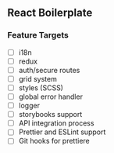 ## React Boilerplate

### Feature Targets
- [ ] i18n
- [ ] redux
- [ ] auth/secure routes
- [ ] grid system
- [ ] styles (SCSS)
- [ ] global error handler
- [ ] logger
- [ ] storybooks support
- [ ] API integration process
- [ ] Prettier and ESLint support
- [ ] Git hooks for prettiere